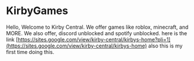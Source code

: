 # KirbyGames
Hello, Welcome to Kirby Central. We offer games like roblox, minecraft, and MORE. We also offer, discord unblocked and spotify unblocked.
here is the link [https://sites.google.com/view/kirby-central/kirbys-home?pli=1](https://sites.google.com/view/kirby-central/kirbys-home)
also this is my first time doing this.












